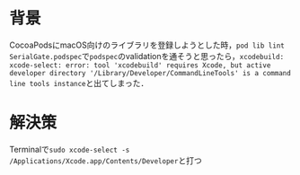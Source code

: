<!-- title:xcodebuild:  xcode-select: error: tool 'xcodebuild' requires Xcode, but active developer directory '/Library/Developer/CommandLineTools' is a command line tools instance -->
# 背景
CocoaPodsにmacOS向けのライブラリを登録しようとした時，`pod lib lint SerialGate.podspec`で`podspec`のvalidationを通そうと思ったら，`xcodebuild:  xcode-select: error: tool 'xcodebuild' requires Xcode, but active developer directory '/Library/Developer/CommandLineTools' is a command line tools instance`と出てしまった．

# 解決策
Terminalで`sudo xcode-select -s /Applications/Xcode.app/Contents/Developer`と打つ
